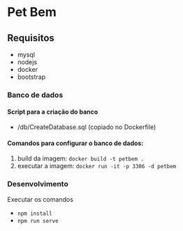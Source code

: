 # Pet Bem
## Requisitos
- mysql
- nodejs
- docker
- bootstrap
### Banco de dados
#### Script para a criação do banco
- /db/CreateDatabase.sql (copiado no Dockerfile)
#### Comandos para configurar o banco de dados: 
1. build da imagem: ```docker build -t petbem .```
2. executar a imagem: ```docker run -it -p 3306 -d petbem```


### Desenvolvimento
Executar os comandos 
- ```npm install ```
- ```npm run serve```